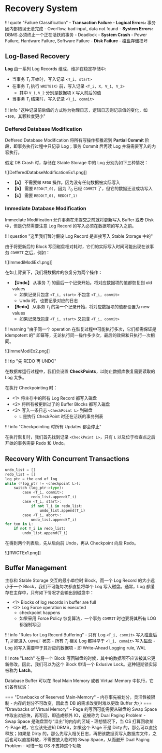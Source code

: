 
# Recovery System

!!! quote "Failure Classification"
	- **Transaction Failure**
		- **Logical Errors:** 事务因内部错误无法完成
			- Overflow, bad input, data not found
		- **System Errors:** DBMS 必须终止一个正在活跃的事务
			- Deadlock
	- **System Crash**
		- Power Failure, Hardware Failure, Software Failure
	- **Disk Failure**
		- 磁盘存储损坏

## Log-Based Recovery

**Log** 由一系列 Log Records 组成，维护在稳定存储中:

- 当事务 $T_i$ 开始时，写入记录 `<T_i, start>`
- 在事务 $T_i$ 执行 `WRITE(X)` 前，写入记录 `<T_i, X, V_1, V_2>`
	- 其中 `V_1`, `V_2` 分别是数据项 `X` 写入前后的值
- 当事务 $T_i$ 结束时，写入记录 `<T_i, commit>`

!!! info "这种记录前后值的方式称为物理日志，逻辑日志则记录值的变化，如 `+100`，其颗粒度更小"

### Deffered Database Modification

Deffered Database Modification 将所有写操作都推迟到 **Partial Commit** 阶段，即事务执行过程中只记录 Log；事务 Commit 后再读 Log 并将需要写入的内容执行。

假定 DB Crash 时，存储在 Stable Storage 中的 Log 分别为如下三种情况：

![[DefferedDatabseModificationEx1.png]]

- **【a】** 不需要做 `REDO` 操作，因为没有任何数据被实际写入
- **【b】** 需要 `REDO(T_0)`，因为 $T_0$ 已经 `COMMIT` 了，但它的数据还没成功写入
- **【c】** 需要 `REDO(T_0), REDO(T_1)`

### Immediate Database Modification

Immediate Modification 允许事务在未提交之前就将更新写入 Buffer 或者 Disk 中，但是仍然需要注意 Log Record 的写入必须在数据项的写入之前。

!!! question "这里我们暂时假设 Log Record 是直接写入 Stable Storage 中的"

由于将更新后的 Block 写回磁盘相对耗时，它们的实际写入时间可能出现在该事务 `COMMIT` 之后，例如：

![[ImmediModiEx1.png]]

在如上背景下，我们将数据库的恢复分为两个操作：

- **【Undo】** 从事务 $T_i$ 的最后一个记录开始，将对应数据项的值都恢复到 old values
	- 如果记录只包含 `<T_i, start>` 不包含 `<T_i, commit>`
	- Undo 时，也要记录对应的日志
- **【Redo】** 从事务 $T_i$ 的第一个记录开始，将对应数据项的值都设置为 new values
	- 如果记录既包含 `<T_i, start>` 又包含 `<T_i, commit>`

!!! warning "由于同一个 operation 在恢复过程中可能执行多次，它们都需保证是 idempotent 的"
	即幂等，无论执行同一操作多少次，最后的效果和只执行一次相同。

![[ImmeModiEx2.png]]

!!! tip "先 REDO 再 UNDO"

在数据库运行过程中，我们会设置 **CheckPoints**，以防止数据库恢复需要读取的 Log 太多。

在执行 Checkpointing 时：

- <1> 将主存中的所有 Log Record 都写入磁盘
- <2> 将所有被更新过了的 Buffer Blocks 都写入磁盘
- <3> 写入一条日志 `<CheckPoint L>` 到磁盘
	- `L` 是执行 CheckPoint 时还在活跃的事务列表

!!! info "Checkpointing 时所有 Updates 都会停止"

在执行恢复时，我们首先找到记录 `<CheckPoint L>`，只有 `L` 以及位于检查点之后开始的事务需要 Redo 和 Undo。

## Recovery With Concurrent Transactions

```python
undo_list = []
redo_list = []
log_ptr = the end of log
while (*log_ptr != <checkpoint L>):
	switch (log_ptr->type):
		case <T_i, commit>:
			redo_list.append(T_i)
		case <T_i, start>:
			if not T_i in redo_list:
				undo_list.append(T_i)
		case <T_i, abort>:
			undo_list.append(T_i)
for txn in L:
	if not T_i in redo_list:
		undo_list.append(T_i)
```

在得到两个列表后，先从后向前 Undo，再从 Checkpoint 向后 Redo。

![[RWCTEx1.png]]

## Buffer Management

主存和 Stable Storage 交互的最小单位时 Block，而一个 Log Record 的大小远小于一个 Block，我们不可能每次都直接将单个 Log 写入磁盘。通常，Log 都缓存在主存中，只有如下情况才会输出到磁盘中：

- <1> Blocks of log records in buffer are full
- <2> Log Force operation is executed
	- checkpoint happens
	- 如果采用 Force Policy 恢复算法，一个事务 `COMMIT` 时也要将其所有 LOG 都强制写回

!!! info "Rules for Log Record Buffering"
	- 只有 Log `<T_i, commit>` 写入磁盘后 $T_i$ 才能进入 `COMMIT` 状态
	- 所有 $T_i$ 相关 Log 都得早于 `<T_i, commit>` 写入磁盘
	- Log 的写入需要早于其对应的数据项
		- 即 Write-Ahead Logging rule, WAL

!!! note "Latch"
	在将一个 Block 写回磁盘的时候，其中的数据项不应该被其它更新修改。因此，我们可以为这个 Block 申请一个 Exlusive Lock。这种短期锁实际被称为 **Latch**。

Database Buffer 可以在 Real Main Memory 或者 Virtual Memory 中执行，它们各有优劣：

=== "Drawbacks of Reserved Main-Memory"
	- 内存事先被划分，灵活性被限制
	- 内存的划分不可改变，因此当 DB 的需求改变时难以更改 Buffer 大小
=== "Drawbacks of Virtual Memory"
	- Page 的写回可能需要从磁盘的 Swap Space 中取出对应块，再写回，即造成额外 IO，这被称为 Dual Paging Problem
		- Swap Space 是磁盘暂存“溢出”的内存的区域
	- 理想情况下，当 OS 打算回收某个 Page 时，它应该先通知 DBMS，如果这个 Page 不是 Dirty 的，那么可以直接释放；如果是 Dirty 的，那么先写入相关日志，再把该数据页写入数据库文件，之后也可以直接释放，不需要放入临时的 Swap Space，从而避开 Dual Paging Problem
		- 可惜一般 OS 不支持这个功能

